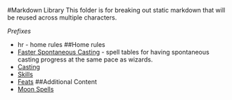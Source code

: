 #Markdown Library
This folder is for breaking out static markdown that will be reused across multiple characters.
 
*Prefixes*
* hr - home rules
##Home rules
* [Faster Spontaneous Casting](./hr-spontaneous.md) - spell tables for having spontaneous casting progress at the same pace as wizards.
* [Casting](./hr-casting.md)
* [Skills](./hr-skills.md)
* [Feats](./hr-feats.md)
##Additional Content
* [Moon Spells](./moon-spells.md)